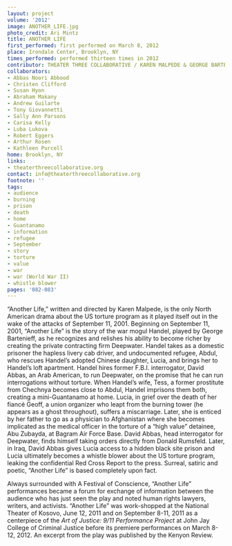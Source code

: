 ```yaml
---
layout: project
volume: '2012'
image: ANOTHER_LIFE.jpg
photo_credit: Ari Mintz
title: ANOTHER LIFE
first_performed: first performed on March 8, 2012
place: Irondale Center, Brooklyn, NY
times_performed: performed thirteen times in 2012
contributor: THEATER THREE COLLABORATIVE / KAREN MALPEDE & GEORGE BARTENIEFF
collaborators:
- Abbas Noori Abbood
- Christen Clifford
- Susan Hyon
- Abraham Makany
- Andrew Guilarte
- Tony Giovannetti
- Sally Ann Parsons
- Carisa Kelly
- Luba Lukova
- Robert Eggers
- Arthur Rosen
- Kathleen Purcell
home: Brooklyn, NY
links:
- theaterthreecollaborative.org
contact: info@theaterthreecollaborative.org
footnote: ''
tags:
- audience
- burning
- prison
- death
- home
- Guantanamo
- information
- refugee
- September
- story
- torture
- value
- war
- war (World War II)
- whistle blower
pages: '082-083'
---
```


“Another Life,” written and directed by Karen Malpede, is the only North American drama about the US torture program as it played itself out in the wake of the attacks of September 11, 2001. Beginning on September 11, 2001, “Another Life” is the story of the war mogul Handel, played by George Bartenieff, as he recognizes and relishes his ability to become richer by creating the private contracting firm Deepwater. Handel takes as a domestic prisoner the hapless livery cab driver, and undocumented refugee, Abdul, who rescues Handel’s adopted Chinese daughter, Lucia, and brings her to Handel’s loft apartment. Handel hires former F.B.I. interrogator, David Abbas, an Arab American, to run Deepwater, on the promise that he can run interrogations without torture. When Handel’s wife, Tess, a former prostitute from Chechnya becomes close to Abdul, Handel imprisons them both, creating a mini-Guantanamo at home. Lucia, in grief over the death of her fiancé Geoff, a union organizer who leapt from the burning tower (he appears as a ghost throughout), suffers a miscarriage. Later, she is enticed by her father to go as a physician to Afghanistan where she becomes implicated as the medical officer in the torture of a “high value” detainee, Abu Zubayda, at Bagram Air Force Base. David Abbas, head interrogator for Deepwater, finds himself taking orders directly from Donald Rumsfeld. Later, in Iraq, David Abbas gives Lucia access to a hidden black site prison and Lucia ultimately becomes a whistle blower about the US torture program, leaking the confidential Red Cross Report to the press. Surreal, satiric and poetic, “Another Life” is based completely upon fact.

Always surrounded with A Festival of Conscience, “Another Life” performances became a forum for exchange of information between the audience who has just seen the play and noted human rights lawyers, writers, and activists. “Another Life” was work-shopped at the National Theater of Kosovo, June 12, 2011 and on September 8-11, 2011 as a centerpiece of the _Art of Justice: 9/11 Performance Project_ at John Jay College of Criminal Justice before its premiere performances on March 8-12, 2012. An excerpt from the play was published by the Kenyon Review.

